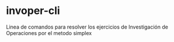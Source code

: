 # invoper-cli

Linea de comandos para resolver los ejercicios de Investigación de Operaciones por el metodo simplex
